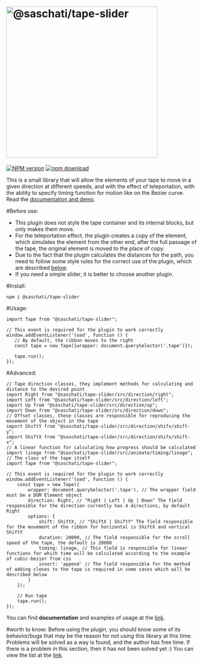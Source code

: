 <h1><img src="https://saschati.github.io/tape-slider-docs/img/logo.png" alt="@saschati/tape-slider" width="400"></h1>

[![NPM version][npm-image]][npm-url] [![npm download][download-image]][download-url] 

[npm-image]: https://img.shields.io/npm/v/@saschati/tape-slider.svg?style=flat-square
[npm-url]: https://www.npmjs.com/package/@saschati/tape-slider
[download-image]: https://img.shields.io/npm/dm/@saschati/tape-slider.svg?style=flat-square
[download-url]: https://www.npmjs.com/package/@saschati/tape-slider

This is a small library that will allow the elements of your tape to move in a given direction at different speeds,
and with the effect of teleportation, with the ability to specify timing function for motion like on the Bezier curve.
Read the [documentation and demo](https://saschati.github.io/tape-slider-docs/index.html).

#Before use:
 - This plugin does not style the tape container and its internal blocks, but only makes them move.
 - For the teleportation effect, the plugin creates a copy of the element, which simulates the element from the other end, after the full passage of the tape, the original element is moved to the place of copy.
 - Due to the fact that the plugin calculates the distances for the path, you need to follow some style rules for the correct use of the plugin, which are described [below](https://saschati.github.io/tape-slider-docs/#styling-tips).
 - If you need a simple slider, it is better to choose another plugin.

#Install:
```
npm i @saschati/tape-slider
```

#Usage:
```
import Tape from "@saschati/tape-slider";

// This event is required for the plugin to work correctly
window.addEventListener('load', function () {
   // By default, the ribbon moves to the right
   const tape = new Tape({wrapper: document.querySelector('.tape')});

   tape.run();
});
```

#Advanced:
```
// Tape direction classes, they implement methods for calculating and distance to the desired point
import Right from "@saschati/tape-slider/src/direction/right";
import Left from "@saschati/tape-slider/src/direction/left";
import Up from "@saschati/tape-slider/src/direction/up";
import Down from "@saschati/tape-slider/src/direction/down";
// Offset classes, these classes are responsible for reproducing the movement of the object in the tape
import ShiftY from "@saschati/tape-slider/src/direction/shifx/shift-y";
import ShiftX from "@saschati/tape-slider/src/direction/shifx/shift-x";
// A linear function for calculating how progress should be calculated
import linage from "@saschati/tape-slider/src/animate/timing/linage";
// The class of the tape itself
import Tape from "@saschati/tape-slider";

// This event is required for the plugin to work correctly
window.addEventListener('load', function () {
    const tape = new Tape({
        wrapper: document.querySelector('.tape'), // The wrapper field must be a DOM Element object
        direction: Right, // "Right | Left | Up | Down" The field responsible for the direction currently has 4 directions, by default Right
        options: {
            shift: ShiftX, // "ShiftX | ShiftY" The field responsible for the movement of the ribbon for horizontal is ShiftX and vertical ShiftY
            duration: 20000, // The field responsible for the scroll speed of the tape, the default is 20000
            timing: linage, // This field is responsible for linear functions for which time will be calculated according to the example of cubic-bezier from css
            insert: 'append' // The field responsible for the method of adding clones to the tape is required in some cases which will be described below
        }
    });

    // Run tape
    tape.run();
});
```

You can find **documentation** and examples of usage at the [link](https://saschati.github.io/tape-slider-docs/index.html).

#worth to know:
Before using the plugin, you should know some of its behavior/bugs that may be the reason for not using this library at this time.
Problems will be solved as a way is found, and the author has free time.
If there is a problem in this section, then it has not been solved yet :)
You can view the list at the [link](https://saschati.github.io/tape-slider-docs/peculiarity.html).
